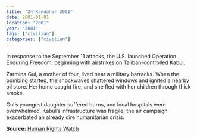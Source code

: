 ```yaml
---
title: "24 Kandahar 2001"
date: 2001-01-01
location: "2001"
year: "2001"
tags: ["civilian"]
categories: ["civilian"]
---
```



In response to the September 11 attacks, the U.S. launched Operation Enduring Freedom, beginning with airstrikes on Taliban-controlled Kabul.

Zarmina Gul, a mother of four, lived near a military barracks. When the bombing started, the shockwaves shattered windows and ignited a nearby oil store. Her home caught fire, and she fled with her children through thick smoke.

Gul’s youngest daughter suffered burns, and local hospitals were overwhelmed. Kabul’s infrastructure was fragile; the air campaign exacerbated an already dire humanitarian crisis.

**Source:** [Human Rights Watch](https://www.hrw.org/reports/2002/afghanistan/)
